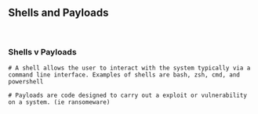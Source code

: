 ## Shells and Payloads

<br>

### Shells v Payloads 
```
# A shell allows the user to interact with the system typically via a command line interface. Examples of shells are bash, zsh, cmd, and powershell

# Payloads are code designed to carry out a exploit or vulnerability on a system. (ie ransomeware)
```
